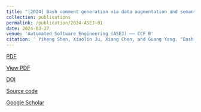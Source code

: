 ```yaml
---
title: "[2024] Bash comment generation via data augmentation and semantic‑aware CodeBERT"
collection: publications
permalink: /publication/2024-ASEJ-01
date: 2024-03-27
venue: 'Automated Software Engineering (ASEJ) —— CCF B'
citation: ' Yiheng Shen, Xiaolin Ju, Xiang Chen, and Guang Yang. "Bash comment generation via data augmentation and semantic‑aware CodeBERT". Automated Software Engineering, 2024, 31(1): 1--34.'
---
```

[PDF](http://ntu-juking.github.io/files/ASE2024-01.pdf)

[View PDF](https://rdcu.be/dCAFK)

[DOI](https://doi.org/10.1007/s10515-024-00431-2)

[Source code](https://github.com/syhstudy/Bash2Com)

[Google Scholar]()
